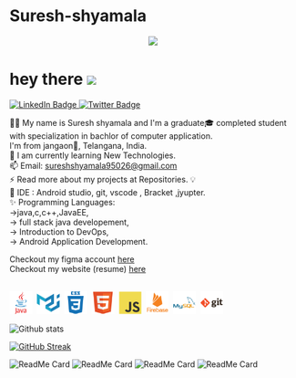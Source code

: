 # Suresh-shyamala


<div id="header" align="center">
  <img src="https://media.giphy.com/media/M9gbBd9nbDrOTu1Mqx/giphy.gif" width="100"/>
 </div >
 
 <h1>
  hey there
  <img src="https://media.giphy.com/media/hvRJCLFzcasrR4ia7z/giphy.gif" width="30px"/>
</h1>

  <div id="badges">
  <a href="https://www.linkedin.com/public-profile/settings?trk=d_flagship3_profile_self_view_public_profile">
    <img src="https://img.shields.io/badge/LinkedIn-blue?style=for-the-badge&logo=linkedin&logoColor=white" alt="LinkedIn Badge"/>
  </a>

  <a href="https://twitter.com/ShyamalaSures12 ">
    <img src="https://img.shields.io/badge/Twitter-blue?style=for-the-badge&logo=twitter&logoColor=white" alt="Twitter Badge"/>
   </a>

 </div>
 
👨‍💻 My name is Suresh shyamala and I'm a graduate🎓 completed student with specialization in bachlor of computer application.<br>
 I'm from jangaon📍, Telangana, India.<br> 
🌱 I am currently learning New Technologies.<br>
📫 Email: sureshshyamala95026@gmail.com<br>
⚡ Read more about my projects at Repositories. 💡<br>
🔧 IDE : Android studio, git, vscode , Bracket ,jyupter.<br>
✨ Programming Languages:<br>
                           →java,c,c++,JavaEE,<br>
                           → full stack java developement,<br>
                           →  Introduction to DevOps,<br>
                           → Android Application Development.<br>
<div>


   Checkout my figma account <a href="https://www.figma.com/files/recent?fuid=919463640697266217">here</a><br>
   Checkout my website (resume) <a href="https://suresh-28.github.io/suresh.github.io/">here</a>
  
  <br>
  <img src="https://github.com/devicons/devicon/blob/master/icons/java/java-original-wordmark.svg" title="Java" alt="Java" width="40" height="40"/>&nbsp;
<img src="https://github.com/devicons/devicon/blob/master/icons/materialui/materialui-original.svg" title="Material UI" alt="Material UI" width="40" height="40"/>&nbsp;
 <img src="https://github.com/devicons/devicon/blob/master/icons/css3/css3-plain-wordmark.svg"  title="CSS3" alt="CSS" width="40" height="40"/>&nbsp;
  <img src="https://github.com/devicons/devicon/blob/master/icons/html5/html5-original.svg" title="HTML5" alt="HTML" width="40" height="40"/>&nbsp;
  <img src="https://github.com/devicons/devicon/blob/master/icons/javascript/javascript-original.svg" title="JavaScript" alt="JavaScript" width="40" height="40"/>&nbsp;
  <img src="https://github.com/devicons/devicon/blob/master/icons/firebase/firebase-plain-wordmark.svg" title="Firebase" alt="Firebase" width="40" height="40"/>&nbsp;
  <img src="https://github.com/devicons/devicon/blob/master/icons/mysql/mysql-original-wordmark.svg" title="MySQL"  alt="MySQL" width="40" height="40"/>&nbsp;
  <img src="https://github.com/devicons/devicon/blob/master/icons/git/git-original-wordmark.svg" title="Git" alt="Git" width="40"
height="40"/>&nbsp;

<img src="https://komarev.com/ghpvc/?username=Suresh-28&style=flat-square&color=blue" alt=""/>


![Github stats](https://github-readme-stats.vercel.app/api?username=Suresh-28)


  [![GitHub Streak](http://github-readme-streak-stats.herokuapp.com?user=Suresh-28&theme=dark&background=000000)](https://git.io/streak-stats)

![ReadMe Card](https://github-readme-stats.vercel.app/api/pin/?username=Suresh-28&repo=NSS_Bhavans)
![ReadMe Card](https://github-readme-stats.vercel.app/api/pin/?username=Suresh-28&repo=Tour_Guide)
![ReadMe Card](https://github-readme-stats.vercel.app/api/pin/?username=Suresh-28&repo=Bhavans_Fest)
![ReadMe Card](https://github-readme-stats.vercel.app/api/pin/?username=Suresh-28&repo=Delivery_Dog)
 
 
